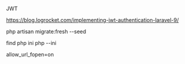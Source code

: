 


JWT

https://blog.logrocket.com/implementing-jwt-authentication-laravel-9/


php artisan migrate:fresh --seed   


find php ini
php --ini


allow_url_fopen=on

